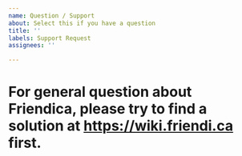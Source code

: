 ```yaml
---
name: Question / Support
about: Select this if you have a question 
title: ''
labels: Support Request
assignees: ''

---
```


# For general question about Friendica, please try to find a solution at https://wiki.friendi.ca first.
